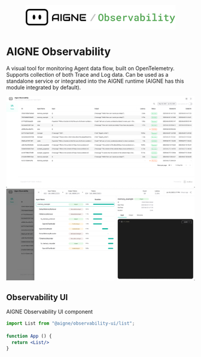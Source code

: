 <p align="center">
  <picture>
    <source srcset="./screenshots/logo-dark.svg" media="(prefers-color-scheme: dark)">
    <source srcset="./screenshots/logo.svg" media="(prefers-color-scheme: light)">
    <img src="./screenshots/logo.svg" alt="AIGNE Logo" width="400"/>
  </picture>
</p>


# AIGNE Observability

A visual tool for monitoring Agent data flow, built on OpenTelemetry. Supports collection of both Trace and Log data. Can be used as a standalone service or integrated into the AIGNE runtime (AIGNE has this module integrated by default).

![](./screenshots/list.png)
![](./screenshots/detail.png)


## Observability UI

AIGNE Observability UI component

```jsx
import List from "@aigne/observability-ui/list";

function App () {
  return <List/>
}
```
